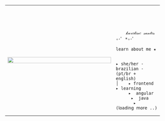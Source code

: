 
<table>
    <tr>
        <!-- Ajuste da largura da célula -->
        <td style="width: 70%;">
            <!-- Ajuste da largura da imagem -->
            <img src="https://i.pinimg.com/736x/69/4a/e0/694ae08ce0d82736421155238db408d2.jpg" style="width:100%; border: none;"/>
        </td>
        <td style="width: 30%; vertical-align: middle;">
            <p style="font-family: monospace; font-size: 80px;">    
                
        𝓀𝒶𝓇𝑜𝓁𝒾𝓃𝑒 𝓈𝒶𝓃𝓉𝑜𝓈 ✧･ﾟ *✧･ﾟ
    
</p>                                                                                                                            
                                                                                                  
                                                                                                    
        
    learn about me ★

    
    ▸ she/her - brazilian - (pt/br + english)
    │    ▸ frontend                                                                               
    ▸ learning
         ▸  angular
          ▸  java
           ▸  (𝗅𝗈𝖺𝖽𝗂𝗇𝗀 𝗆𝗈𝗋𝖾 ..)
        






